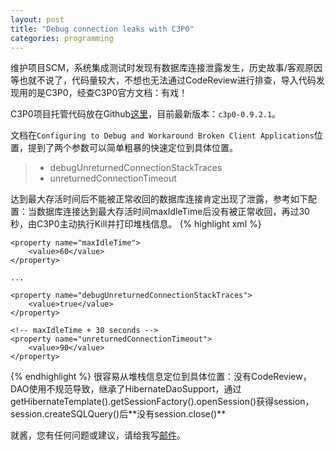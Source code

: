 ```yaml
---
layout: post
title: "Debug connection leaks with C3P0"
categories: programming
---
```


维护项目SCM，系统集成测试时发现有数据库连接泄露发生，历史故事/客观原因等也就不说了，代码量较大，不想也无法通过CodeReview进行排查，导入代码发现用的是C3P0，经查C3P0官方文档：有戏！

C3P0项目托管代码放在Github[这里](https://github.com/swaldman/c3p0)，目前最新版本：`c3p0-0.9.2.1`。

文档在`Configuring to Debug and Workaround Broken Client Applications`位置，提到了两个参数可以简单粗暴的快速定位到具体位置。
>* debugUnreturnedConnectionStackTraces
>* unreturnedConnectionTimeout
	
达到最大存活时间后不能被正常收回的数据库连接肯定出现了泄露，参考如下配置：当数据库连接达到最大存活时间maxIdleTime后没有被正常收回，再过30秒，由C3P0主动执行Kill并打印堆栈信息。
{% highlight xml %}
<bean id="dataSource" class="com.mchange.v2.c3p0.ComboPooledDataSource" destroy-method="close">
	
	<property name="maxIdleTime">
		<value>60</value>
	</property>

	...

	<property name="debugUnreturnedConnectionStackTraces">
		<value>true</value>
	</property>

	<!-- maxIdleTime + 30 seconds -->
	<property name="unreturnedConnectionTimeout">
		<value>90</value>
	</property>

</bean>
{% endhighlight %}
很容易从堆栈信息定位到具体位置：没有CodeReview，DAO使用不规范导致，继承了HibernateDaoSupport，通过getHibernateTemplate().getSessionFactory().openSession()获得session，session.createSQLQuery()后**没有session.close()**

就酱，您有任何问题或建议，请给我写[邮件](mailto:yinwer81@gmail.com)。
